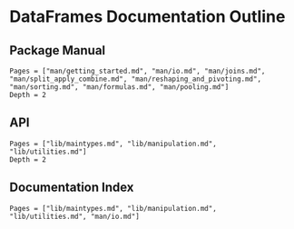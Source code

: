 # DataFrames Documentation Outline

## Package Manual

```@contents
Pages = ["man/getting_started.md", "man/io.md", "man/joins.md", "man/split_apply_combine.md", "man/reshaping_and_pivoting.md", "man/sorting.md", "man/formulas.md", "man/pooling.md"]
Depth = 2
```

## API

```@contents
Pages = ["lib/maintypes.md", "lib/manipulation.md", "lib/utilities.md"]
Depth = 2
```

## Documentation Index

```@index
Pages = ["lib/maintypes.md", "lib/manipulation.md", "lib/utilities.md", "man/io.md"]
```
